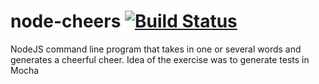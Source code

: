 # node-cheers [![Build Status](https://travis-ci.org/johnwquarles/node-cheers.svg?branch=master)](https://travis-ci.org/johnwquarles/node-cheers)

NodeJS command line program that takes in one or several words and generates a cheerful cheer. Idea of the exercise was to generate tests in Mocha
